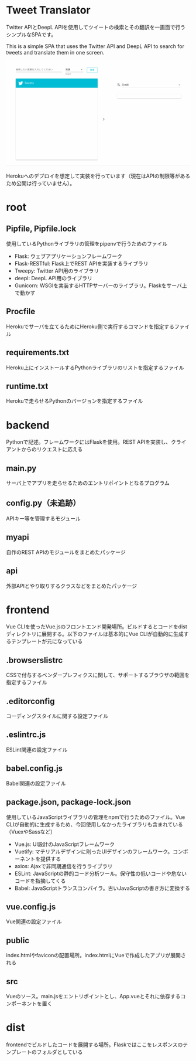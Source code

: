 # Tweet Translator
Twitter APIとDeepL APIを使用してツイートの検索とその翻訳を一画面で行うシンプルなSPAです。

This is a simple SPA that uses the Twitter API and DeepL API to search for tweets and translate them in one screen.

![](/tweet-translator.gif)

Herokuへのデプロイを想定して実装を行っています（現在はAPIの制限等があるため公開は行っていません）。

# root

## Pipfile, Pipfile.lock
使用しているPythonライブラリの管理をpipenvで行うためのファイル

* Flask: ウェブアプリケーションフレームワーク
* Flask-RESTful: Flask上でREST APIを実装するライブラリ
* Tweepy: Twitter API用のライブラリ
* deepl: DeepL API用のライブラリ
* Gunicorn: WSGIを実装するHTTPサーバーのライブラリ。Flaskをサーバ上で動かす

## Procfile
Herokuでサーバを立てるためにHeroku側で実行するコマンドを指定するファイル

## requirements.txt
Heroku上にインストールするPythonライブラリのリストを指定するファイル

## runtime.txt
Herokuで走らせるPythonのバージョンを指定するファイル

# backend
Pythonで記述。フレームワークにはFlaskを使用。REST APIを実装し、クライアントからのリクエストに応える

## main.py
サーバ上でアプリを走らせるためのエントリポイントとなるプログラム

## config.py（未追跡）
APIキー等を管理するモジュール

## myapi
自作のREST APIのモジュールをまとめたパッケージ

## api
外部APIとやり取りするクラスなどをまとめたパッケージ

# frontend
Vue CLIを使ったVue.jsのフロントエンド開発場所。ビルドするとコードをdistディレクトリに展開する。以下のファイルは基本的にVue CLIが自動的に生成するテンプレートが元になっている

## .browserslistrc
CSSで付与するベンダープレフィクスに関して、サポートするブラウザの範囲を指定するファイル

## .editorconfig
コーディングスタイルに関する設定ファイル

## .eslintrc.js
ESLint関連の設定ファイル

## babel.config.js
Babel関連の設定ファイル

## package.json, package-lock.json
使用しているJavaScriptライブラリの管理をnpmで行うためのファイル。Vue CLIが自動的に生成するため、今回使用しなかったライブラリも含まれている（VuexやSassなど）

* Vue.js: UI設計のJavaScriptフレームワーク
* Vuetify: マテリアルデザインに則ったUIデザインのフレームワーク。コンポーネントを提供する
* axios: Ajaxで非同期通信を行うライブラリ
* ESLint: JavaScriptの静的コード分析ツール。保守性の低いコードや危ないコードを指摘してくる
* Babel: JavaScriptトランスコンパイラ。古いJavaScriptの書き方に変換する

## vue.config.js
Vue関連の設定ファイル

## public
index.htmlやfaviconの配置場所。index.htmlにVueで作成したアプリが展開される

## src
Vueのソース。main.jsをエントリポイントとし、App.vueとそれに依存するコンポーネントを置く

# dist
frontendでビルドしたコードを展開する場所。Flaskではここをレスポンスのテンプレートのフォルダとしている
